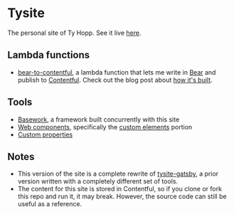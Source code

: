 # Tysite
The personal site of Ty Hopp. See it live [here](https://tyhopp.com).

## Lambda functions
- [bear-to-contentful](./functions/bear-to-contentful/README.md), a lambda function that lets me write in [Bear](https://bear.app) and publish to [Contentful](https://contentful.com). Check out the blog post about [how it's built](https://tyhopp.com/notes/aws-lambda-functions-in-netlify).

## Tools
  - [Basework](https://github.com/tyhopp/basework), a framework built concurrently with this site
  - [Web components](https://developer.mozilla.org/en-US/docs/Web/Web_Components), specifically the [custom elements](https://developer.mozilla.org/en-US/docs/Web/Web_Components/Using_custom_elements) portion
  - [Custom properties](https://developer.mozilla.org/en-US/docs/Web/Web_Components/Using_custom_elements)

## Notes
- This version of the site is a complete rewrite of [tysite-gatsby](https://github.com/tyhopp/tysite-gatsby), a prior version written with a completely different set of tools.
- The content for this site is stored in Contentful, so if you clone or fork this repo and run it, it may break. However, the source code can still be useful as a reference.